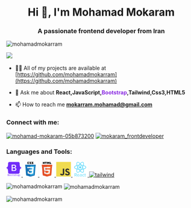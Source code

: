 <h1 align="center">Hi 👋, I'm Mohamad Mokaram</h1>
<h3 align="center">A passionate frontend developer from Iran</h3>


<p align="left"> <img src="https://komarev.com/ghpvc/?username=mohamadmokarram&label=Profile%20views&color=0e75b6&style=flat" alt="mohamadmokarram" /> </p>



![](https://github-profile-trophy.vercel.app/?username=mohamadmokarram&theme=gruvbox&no-frame=false&no-bg=true&margin-w=4)



- 👨‍💻 All of my projects are available at [https://github.com/mohamadmokarram](https://github.com/mohamadmokarram)

- 💬 Ask me about **React,JavaScript,<span style="color: blueviolet;">Bootstrap</span>,Tailwind,Css3,HTML5**

- 📫 How to reach me **mokarram.mohamad@gmail.com**

<h3 align="left">Connect with me:</h3>
<p align="left">
<a href="https://linkedin.com/in/mohamad-mokaram-05b873200" target="blank"><img align="center" src="https://raw.githubusercontent.com/rahuldkjain/github-profile-readme-generator/master/src/images/icons/Social/linked-in-alt.svg" alt="mohamad-mokaram-05b873200" height="30" width="40" /></a>
  <a href="https://instagram.com/mokaram_frontdeveloper" target="blank"><img align="center" src="https://raw.githubusercontent.com/rahuldkjain/github-profile-readme-generator/master/src/images/icons/Social/instagram.svg" alt="mokaram_frontdeveloper" height="30" width="40" /></a>
</p>

<h3 align="left">Languages and Tools:</h3>
<p align="left"> <a href="https://getbootstrap.com" target="_blank" rel="noreferrer"> <img src="https://raw.githubusercontent.com/devicons/devicon/master/icons/bootstrap/bootstrap-plain-wordmark.svg" alt="bootstrap" width="40" height="40"/> </a> <a href="https://www.w3schools.com/css/" target="_blank" rel="noreferrer"> <img src="https://raw.githubusercontent.com/devicons/devicon/master/icons/css3/css3-original-wordmark.svg" alt="css3" width="40" height="40"/> </a> <a href="https://www.w3.org/html/" target="_blank" rel="noreferrer"> <img src="https://raw.githubusercontent.com/devicons/devicon/master/icons/html5/html5-original-wordmark.svg" alt="html5" width="40" height="40"/> </a> <a href="https://developer.mozilla.org/en-US/docs/Web/JavaScript" target="_blank" rel="noreferrer"> <img src="https://raw.githubusercontent.com/devicons/devicon/master/icons/javascript/javascript-original.svg" alt="javascript" width="40" height="40"/> </a> <a href="https://reactjs.org/" target="_blank" rel="noreferrer"> <img src="https://raw.githubusercontent.com/devicons/devicon/master/icons/react/react-original-wordmark.svg" alt="react" width="40" height="40"/> </a> <a href="https://tailwindcss.com/" target="_blank" rel="noreferrer"> <img src="https://www.vectorlogo.zone/logos/tailwindcss/tailwindcss-icon.svg" alt="tailwind" width="40" height="40"/> </a> </p>



<p><img align="left" src="https://github-readme-stats.vercel.app/api/top-langs?username=mohamadmokarram&theme=dark&show_icons=true&locale=en&layout=compact" alt="mohamadmokarram" /></p>

<p>&nbsp;<img align="center" src="https://github-readme-stats.vercel.app/api?username=mohamadmokarram&theme=dark&show_icons=true&locale=en" alt="mohamadmokarram" /></p>

<p><img align="center" src="https://github-readme-streak-stats.herokuapp.com/?user=mohamadmokarram&theme=dark" alt="mohamadmokarram" /></p>

